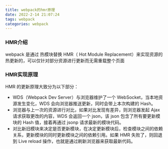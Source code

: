 ```yaml
---
title: webpack的hmr原理
date: 2022-2-14 21:07:24
tags: webpack
categories: webpack
---
```


### HMR介绍

webpack 是通过 热模块替换 HMR（ Hot Module Replacement）来实现资源的热更新的，可以仅针对部分资源进行更新而无需重载整个页面

### HMR实现原理

HMR 的更新原理大致分为以下部分：

* WDS（Webpack Dev Server）与浏览器维护了一个 WebSocket，当本地资源发生变化，WDS 会向浏览器推送更新，同时会带上本次构建的 Hash。
* 浏览器与上一次的资源进行对比，如果对比发现有差异，则浏览器发起 Ajax 请求获取更改的内容，WDS 会返回一个 json，该 json 包含了所有要更新模块的 Hash 值，接着再通过 jsonp 请求最新的模块代码。
* 对比新旧模块来决定是否更新模块，在决定更新模块后，检查模块之间的依赖关系，更新模块的同时更新模块之间的依赖引用。如果 HMR 失败了，则回退到 Live reload 操作，也就是通过刷新浏览器来获取最新代码。

